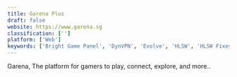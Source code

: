 ```yaml
---
title: Garena Plus
draft: false 
website: https://www.garena.sg
classification: ['']
platform: ['Web']
keywords: ['Bright Game Panel', 'DynVPN', 'Evolve', 'HLSW', 'HLSW Fixes', 'Multicraft', 'Open Game Panel', 'Pterodactyl', 'TCAdmin', 'gamemonitoring.net', 'iClanASC']
---
```

Garena, The platform for gamers to play, connect, explore, and more..